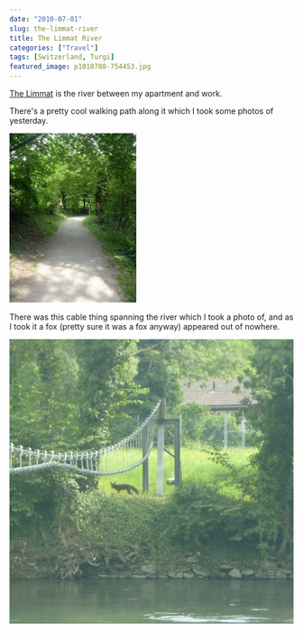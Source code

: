 ```yaml
---
date: "2010-07-01"
slug: the-limmat-river
title: The Limmat River
categories: ["Travel"]
tags: [Switzerland, Turgi]
featured_image: p1010788-754453.jpg
---
```


[The Limmat](http://en.wikipedia.org/wiki/Limmat) is the river between my apartment and work.

There's a pretty cool walking path along it which I took some photos of yesterday.

![Wanderweg](p1010777-7432113.jpg)

There was this cable thing spanning the river which I took a photo of, and as I took it a fox (pretty sure it was a fox anyway) appeared out of nowhere.

![Fox](p1010788-754453.jpg)
